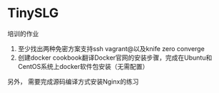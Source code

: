 # TinySLG

培训的作业
1. 至少找出两种免密方案支持ssh vagrant@<vm>以及knife zero converge
2. 创建docker cookbook翻译Docker官网的安装步骤，完成在Ubuntu和CentOS系统上docker软件包安装（无需配置）

另外，
需要完成源码编译方式安装Nginx的练习
